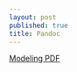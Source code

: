 ```yaml
---
layout: post
published: true
title: Pandoc
---
```

[Modeling PDF](zoltantomko.github.io/_data/main.pdf)
